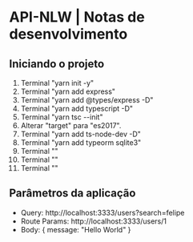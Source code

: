 # **API-NLW** | Notas de desenvolvimento

## Iniciando o projeto
1) Terminal "yarn init -y"
2) Terminal "yarn add express"
3) Terminal "yarn add @types/express -D"
4) Terminal "yarn add typescript -D"
5) Terminal "yarn tsc --init"
6) Alterar "target" para "es2017".
7) Terminal "yarn add ts-node-dev -D"
8) Terminal "yarn add typeorm sqlite3"
9) Terminal ""
10) Terminal ""
11) Terminal ""

## Parâmetros da aplicação
- Query: http://localhost:3333/users?search=felipe
- Route Params: http://localhost:3333/users/1
- Body: { message: "Hello World" }

